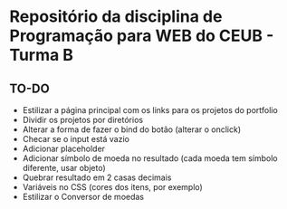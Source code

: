 # Repositório da disciplina de Programação para WEB do CEUB - Turma B

## TO-DO

 - Estilizar a página principal com os links para os projetos do portfolio
 - Dividir os projetos por diretórios
 - Alterar a forma de fazer o bind do botão (alterar o onclick)
 - Checar se o input está vazio
 - Adicionar placeholder
 - Adicionar símbolo de moeda no resultado (cada moeda tem símbolo diferente, usar objeto)
 - Quebrar resultado em 2 casas decimais
 - Variáveis no CSS (cores dos itens, por exemplo)
 - Estilizar o Conversor de moedas

